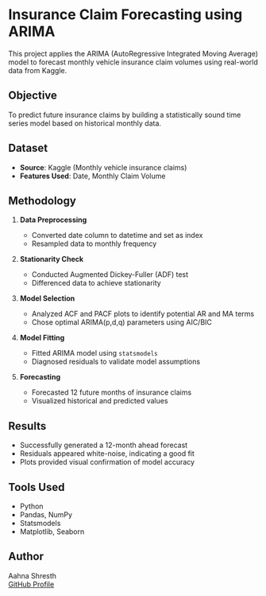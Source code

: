 # Insurance Claim Forecasting using ARIMA

This project applies the ARIMA (AutoRegressive Integrated Moving Average) model to forecast monthly vehicle insurance claim volumes using real-world data from Kaggle.

## Objective
To predict future insurance claims by building a statistically sound time series model based on historical monthly data.

## Dataset
- **Source**: Kaggle (Monthly vehicle insurance claims)
- **Features Used**: Date, Monthly Claim Volume

## Methodology
1. **Data Preprocessing**
   - Converted date column to datetime and set as index
   - Resampled data to monthly frequency

2. **Stationarity Check**
   - Conducted Augmented Dickey-Fuller (ADF) test
   - Differenced data to achieve stationarity

3. **Model Selection**
   - Analyzed ACF and PACF plots to identify potential AR and MA terms
   - Chose optimal ARIMA(p,d,q) parameters using AIC/BIC

4. **Model Fitting**
   - Fitted ARIMA model using `statsmodels`
   - Diagnosed residuals to validate model assumptions

5. **Forecasting**
   - Forecasted 12 future months of insurance claims
   - Visualized historical and predicted values

## Results
- Successfully generated a 12-month ahead forecast
- Residuals appeared white-noise, indicating a good fit
- Plots provided visual confirmation of model accuracy

## Tools Used
- Python
- Pandas, NumPy
- Statsmodels
- Matplotlib, Seaborn

## Author
Aahna Shresth  
[GitHub Profile](https://github.com/aahna-shresth)
